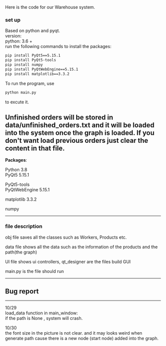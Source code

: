 Here is the code for our Warehouse system.

### set up  
Based on python and pyqt.  
version:  
python: 3.6 +  
run the following commands to install the packages:
```bash
pip install PyQt5==5.15.1
pip install PyQt5-tools 
pip install numpy
pip install PyQtWebEngine==5.15.1 
pip install matplotlib==3.3.2
```


To run the program, use 
```bash
python main.py 
```
to excute it. 

Unfinished orders will be stored in data/unfinished_orders.txt 
and it will be loaded into the system once the graph is loaded.
If you don't want load previous orders just clear the content in
that file.
-------------------
**Packages**: 
 
Python 3.8  
PyQt5 5.15.1

PyQt5-tools  
PyQtWebEngine 5.15.1 

matplotlib 3.3.2

numpy

---------------------


### file description  

obj file saves all the classes such as Workers, Products etc.  

data file shows all the data such as the information of the products and the path(the graph)  

UI file shows ui controllers, qt_designer are the files build GUI  

main.py is the file should run  

----------------------------------  
## Bug report  
------------------------------------  
10/29  
load_data function in main_window:  
if the path is None , system will crash. 

10/30  
the font size in the picture is not clear.
and it may looks weird when generate path cause there is a new node (start node) added into the graph.   
